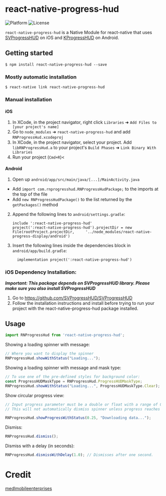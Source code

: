 
# react-native-progress-hud
![Platform](https://img.shields.io/badge/platform-react--native%20%5Bios%20%26%20android%5D-blue.svg)
![License](https://img.shields.io/npm/l/express.svg)

`react-native-progress-hud` is a Native Module for react-native that uses [SVProgressHUD](https://github.com/SVProgressHUD/SVProgressHUD) on iOS and [KProgressHUD](https://github.com/Kaopiz/KProgressHUD) on Android.

## Getting started
`$ npm install react-native-progress-hud --save`

### Mostly automatic installation
`$ react-native link react-native-progress-hud`

### Manual installation
#### iOS
1. In XCode, in the project navigator, right click `Libraries` ➜ `Add Files to [your project's name]`
2. Go to `node_modules` ➜ `react-native-progress-hud` and add `RNProgressHud.xcodeproj`
3. In XCode, in the project navigator, select your project. Add `libRNProgressHud.a` to your project's `Build Phases` ➜ `Link Binary With Libraries`
4. Run your project (`Cmd+R`)<

#### Android
1. Open up `android/app/src/main/java/[...]/MainActivity.java`
  - Add `import com.rnprogresshud.RNProgressHudPackage;` to the imports at the top of the file
  - Add `new RNProgressHudPackage()` to the list returned by the `getPackages()` method
2. Append the following lines to `android/settings.gradle`:
  	```
  	include ':react-native-progress-hud'
  	project(':react-native-progress-hud').projectDir = new File(rootProject.projectDir, 	'../node_modules/react-native-progress-display/android')
  	```
3. Insert the following lines inside the dependencies block in `android/app/build.gradle`:
  	```
      implementation project(':react-native-progress-hud')
  	```

### iOS Dependency Installation:
***Important: This package depends on SVProgressHUD library. Please make sure you also install SVProgressHUD***
1. Go to <https://github.com/SVProgressHUD/SVProgressHUD>
2. Follow the installation instructions and install before trying to run your project with the react-native-progress-hud package installed.

## Usage
```javascript
import RNProgressHud from 'react-native-progress-hud';
```

Showing a loading spinner with message:
```javascript
// Where you want to display the spinner
RNProgressHud.showWithStatus("Loading...");
```

Showing a loading spinner with message and mask type:
```javascript
// To use one of the pre-defined styles for background color:
const ProgressHUDMaskType = RNProgressHud.ProgressHUDMaskType;
RNProgressHud.showWithStatus("Loading...", ProgressHUDMaskType.Clear);
```  

Show circular progress view:
```javascript
// Input progress parameter must be a double or float with a range of 0.0 to 1.0 representing 0% and 100%.
// This will not automatically dismiss spinner unless progress reaches 100%. Otherwise, dismiss() must be called explicitly.

RNProgressHud.showProgressWithStatus(0.25, "Downloading data...");
```

Dismiss:
```javascript
RNProgressHud.dismiss();
```

Dismiss with a delay (in seconds):
```javascript
RNProgressHud.dismissWithDelay(1.0); // Dismisses after one second.
```


# Credit
[medlmobileenterprises](https://github.com/medlmobileenterprises/react-native-progress-display)
